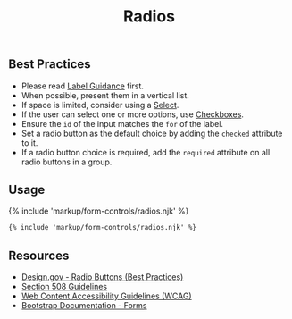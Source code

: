 ﻿---
title: Radios
summary: Radios allow users to select exactly one option from multiple options.
tags: forms
layout: guide-page
eleventyNavigation:
  key: Radios
  parent: Form Controls
  order: 7
  excerpt: Radios allow users to select exactly one option from multiple options.
  img: /img/illustrations/illus-radios.svg
---

## Best Practices

- Please read [Label Guidance](/form-controls/labels-guidance) first.
- When possible, present them in a vertical list.
- If space is limited, consider using a [Select](/form-controls/select).
- If the user can select one or more options, use [Checkboxes](/form-controls/checkboxes).
- Ensure the `id` of the input matches the `for` of the label.
- Set a radio button as the default choice by adding the `checked` attribute to it.
- If a radio button choice is required, add the `required` attribute on all radio buttons in a group.

## Usage

{% include 'markup/form-controls/radios.njk' %}

``` html
{% include 'markup/form-controls/radios.njk' %}
```

## Resources
* <a href="https://designsystem.digital.gov/components/form-controls/#radio-buttons" target="_blank">Design.gov - Radio Buttons (Best Practices)</a>
* <a href="https://www.section508.gov/" target="_blank">Section 508 Guidelines</a>
* <a href="https://www.w3.org/TR/WCAG21/" target="_blank">Web Content Accessibility Guidelines (WCAG)</a>
* <a href="https://getbootstrap.com/docs/4.5/components/forms/" target="_blank">Bootstrap Documentation - Forms</a>

